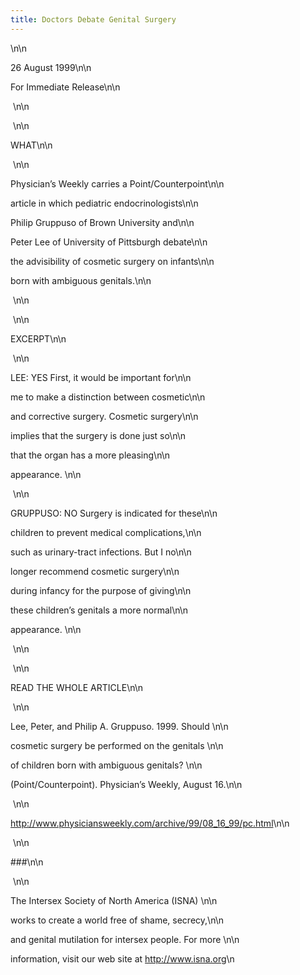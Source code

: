 ```yaml
---
title: Doctors Debate Genital Surgery
---
```


\n\n

26 August 1999\n\n

For Immediate Release\n\n

&nbsp;\n\n

&nbsp;\n\n

<span class="caps">WHAT</span>\n\n

&nbsp;\n\n

Physician&#8217;s Weekly carries a Point/Counterpoint\n\n

article in which pediatric endocrinologists\n\n

Philip Gruppuso of Brown University and\n\n

Peter Lee of University of Pittsburgh debate\n\n

the advisibility of cosmetic surgery on infants\n\n

born with ambiguous genitals.\n\n

&nbsp;\n\n

&nbsp;\n\n

<span class="caps">EXCERPT</span>\n\n

&nbsp;\n\n

<span class="caps">LEE</span>: <span class="caps">YES</span> First, it would be important for\n\n

me to make a distinction between cosmetic\n\n

and corrective surgery. Cosmetic surgery\n\n

implies that the surgery is done just so\n\n

that the organ has a more pleasing\n\n

appearance. \n\n

&nbsp;\n\n

<span class="caps">GRUPPUSO</span>: NO Surgery is indicated for these\n\n

children to prevent medical complications,\n\n

such as urinary-tract infections. But I no\n\n

longer recommend cosmetic surgery\n\n

during infancy for the purpose of giving\n\n

these children&#8217;s genitals a more normal\n\n

appearance. \n\n

&nbsp;\n\n

&nbsp;\n\n

<span class="caps">READ</span> <span class="caps">THE</span> <span class="caps">WHOLE</span> <span class="caps">ARTICLE</span>\n\n

&nbsp;\n\n

Lee, Peter, and Philip A. Gruppuso. 1999. Should \n\n

cosmetic surgery be performed on the genitals \n\n

of children born with ambiguous genitals? \n\n

(Point/Counterpoint). Physician&#8217;s Weekly, August 16.\n\n

&nbsp;\n\n

<A HREF="http://www.physiciansweekly.com/archive/99/08_16_99/pc.html">http://www.physiciansweekly.com/archive/99/08_16_99/pc.html</A>\n\n

&nbsp;\n\n

###\n\n

&nbsp;\n\n

The Intersex Society of North America (<span class="caps">ISNA</span>) \n\n

works to create a world free of shame, secrecy,\n\n

and genital mutilation for intersex people. For more \n\n

information, visit our web site at <A HREF="http://www.isna.org/">http://www.isna.org</A>\n